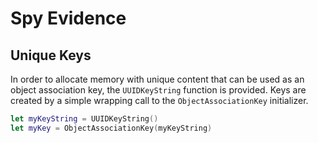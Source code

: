 Spy Evidence
============

## Unique Keys

In order to allocate memory with unique content that can be used as an object association key, the `UUIDKeyString` function is provided.  Keys are created by a simple wrapping call to the `ObjectAssociationKey` initializer.

```swift
let myKeyString = UUIDKeyString()
let myKey = ObjectAssociationKey(myKeyString)
```
